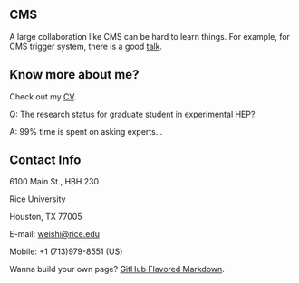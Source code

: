 ## CMS
A large collaboration like CMS can be hard to learn things. For example, for CMS trigger system, there is a good [talk](https://indico.cern.ch/event/803880/contributions/3343511/attachments/1823045/2982756/cmsHLTRecoV6.pdf).

## Know more about me?
Check out my [CV](https://github.com/weishi10141993/weishi10141993.github.io/blob/master/cv.pdf).

Q: The research status for graduate student in experimental HEP? 

A: 99% time is spent on asking experts...

## Contact Info
6100 Main St., HBH 230

Rice University

Houston, TX 77005

E-mail: weishi@rice.edu

Mobile: +1 (713)979-8551 (US)

Wanna build your own page? [GitHub Flavored Markdown](https://guides.github.com/features/mastering-markdown/).
